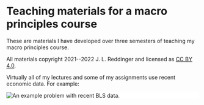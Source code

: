 # Teaching materials for a macro principles course

These are materials I have developed over three semesters of teaching my macro principles course.

All materials copyright 2021--2022 J. L. Reddinger and licensed as [CC BY 4.0](https://creativecommons.org/licenses/by/4.0/).

Virtually all of my lectures and some of my assignments use recent economic data. For example:

<div style="background-color: white;">
<img src="raw/main/example.svg" alt="An example problem with recent BLS data." />
</div>


